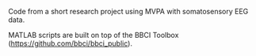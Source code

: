 Code from a short research project using MVPA with somatosensory EEG data.

MATLAB scripts are built on top of the BBCI Toolbox (https://github.com/bbci/bbci_public).
